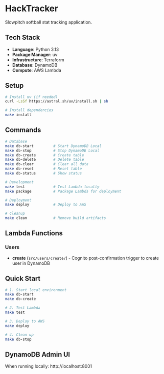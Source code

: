 # HackTracker

Slowpitch softball stat tracking application.

## Tech Stack

- **Language**: Python 3.13
- **Package Manager**: uv
- **Infrastructure**: Terraform
- **Database**: DynamoDB
- **Compute**: AWS Lambda

## Setup

```bash
# Install uv (if needed)
curl -LsSf https://astral.sh/uv/install.sh | sh

# Install dependencies
make install
```

## Commands

```bash
# Database
make db-start         # Start DynamoDB Local
make db-stop          # Stop DynamoDB Local
make db-create        # Create table
make db-delete        # Delete table
make db-clear         # Clear all data
make db-reset         # Reset table
make db-status        # Show status

# Development
make test             # Test Lambda locally
make package          # Package Lambda for deployment

# Deployment
make deploy           # Deploy to AWS

# Cleanup
make clean            # Remove build artifacts
```

## Lambda Functions

### Users

- **create** (`src/users/create/`) - Cognito post-confirmation trigger to create user in DynamoDB

## Quick Start

```bash
# 1. Start local environment
make db-start
make db-create

# 2. Test Lambda
make test

# 3. Deploy to AWS
make deploy

# 4. Clean up
make db-stop
```

## DynamoDB Admin UI

When running locally: http://localhost:8001

